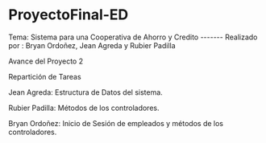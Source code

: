 # ProyectoFinal-ED
Tema: Sistema para una Cooperativa de Ahorro y Credito   -------  Realizado por : Bryan Ordoñez, Jean Agreda y Rubier Padilla

Avance del Proyecto 2

Repartición de Tareas

Jean Agreda: Estructura de Datos del sistema.


Rubier Padilla: Métodos de los controladores.


Bryan Ordoñez: Inicio de Sesión de empleados y métodos de los controladores.
